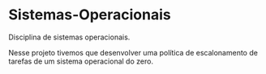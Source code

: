 # Sistemas-Operacionais
Disciplina de sistemas operacionais.

Nesse projeto tivemos que desenvolver uma política de escalonamento de tarefas de um sistema operacional do zero.
